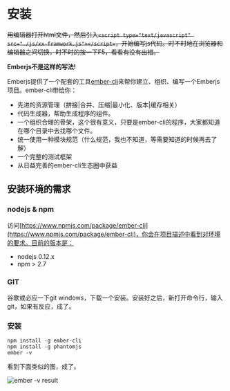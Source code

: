 # 安装

~~用编辑器打开html文件，然后引入```<script type="text/javascript" src="./js/xx-framwork.js"></script>```，开始编写js代码。时不时地在浏览器和编辑器之间切换，时不时的按一下F5，看看有没有出错。~~

__Emberjs不是这样的写法!__

Emberjs提供了一个配套的工具[ember-cli](http://www.ember-cli.com/)来帮你建立、组织、编写一个Emberjs项目。ember-cli带给你：

* 先进的资源管理（拼接|合并、压缩|最小化、版本|缓存相关）
* 代码生成器，帮助生成程序的组件。
* 一个组织合理的骨架，这个很有意义，只要是ember-cli的程序，大家都知道在哪个目录中去找哪个文件。
* 统一使用一种模块规范（什么规范，我也不知道，等需要知道的时候再去了解）
* 一个完整的测试框架
* 从日益完善的ember-cli生态圈中获益

## 安装环境的需求

### nodejs & npm

访问[https://www.npmjs.com/package/ember-cli](https://www.npmjs.com/package/ember-cli)，你会在项目描述中看到对环境的要求。目前的版本是：

* nodejs 0.12.x
* npm > 2.7

### GIT

谷歌或必应一下git windows，下载一个安装。安装好之后，新打开命令行，输入git，如果有反应，成了。


### 安装

```shell
npm install -g ember-cli
npm install -g phantomjs
ember -v
```

看到下面类似的图，成了。

![ember -v result][ember-v]

[ember-v]:{{book.imgbase}}/ember-v-result.png "执行ember -v的输出结果"
